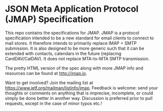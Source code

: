 # JSON Meta Application Protocol (JMAP) Specification

This repo contains the specifications for JMAP. JMAP is a protocol specification intended to be a new standard for email clients to connect to mail stores. It therefore intends to primarily replace IMAP + SMTP submission. It is also designed to be more generic such that it can be extended with contacts, calendars in the future (replacing CardDAV/CalDAV). It does not replace MTA-to-MTA SMTP transmission.

The pretty HTML version of the spec along with more JMAP info and resources can be found at http://jmap.io.

Want to get involved? Join the mailing list at https://www.ietf.org/mailman/listinfo/jmap. Feedback is welcome: send your thoughts or comments on anything that is imprecise, incomplete, or could simply be done better in another way. Discussion is preferred prior to pull requests, except in the case of minor typos etc.!
